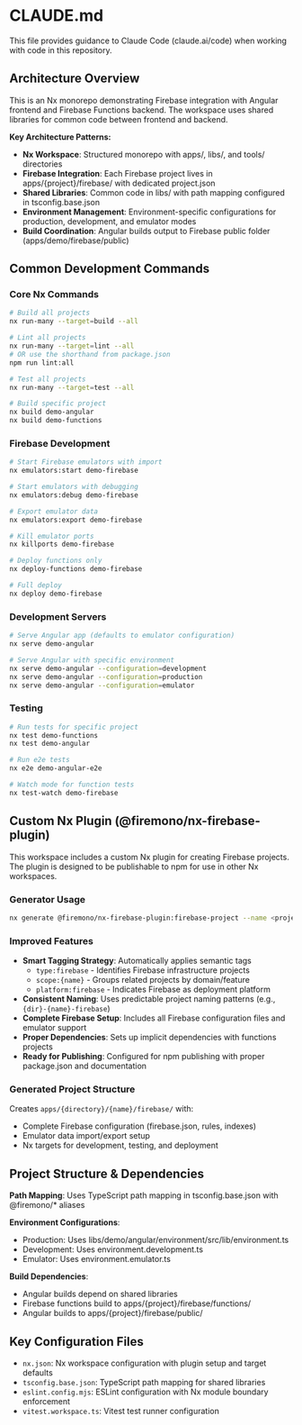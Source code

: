 # CLAUDE.md

This file provides guidance to Claude Code (claude.ai/code) when working with code in this repository.

## Architecture Overview

This is an Nx monorepo demonstrating Firebase integration with Angular frontend and Firebase Functions backend. The workspace uses shared libraries for common code between frontend and backend.

**Key Architecture Patterns:**
- **Nx Workspace**: Structured monorepo with apps/, libs/, and tools/ directories
- **Firebase Integration**: Each Firebase project lives in apps/{project}/firebase/ with dedicated project.json
- **Shared Libraries**: Common code in libs/ with path mapping configured in tsconfig.base.json
- **Environment Management**: Environment-specific configurations for production, development, and emulator modes
- **Build Coordination**: Angular builds output to Firebase public folder (apps/demo/firebase/public)

## Common Development Commands

### Core Nx Commands
```bash
# Build all projects
nx run-many --target=build --all

# Lint all projects  
nx run-many --target=lint --all
# OR use the shorthand from package.json
npm run lint:all

# Test all projects
nx run-many --target=test --all

# Build specific project
nx build demo-angular
nx build demo-functions
```

### Firebase Development
```bash
# Start Firebase emulators with import
nx emulators:start demo-firebase

# Start emulators with debugging
nx emulators:debug demo-firebase

# Export emulator data
nx emulators:export demo-firebase

# Kill emulator ports
nx killports demo-firebase

# Deploy functions only
nx deploy-functions demo-firebase

# Full deploy
nx deploy demo-firebase
```

### Development Servers
```bash
# Serve Angular app (defaults to emulator configuration)
nx serve demo-angular

# Serve Angular with specific environment
nx serve demo-angular --configuration=development
nx serve demo-angular --configuration=production
nx serve demo-angular --configuration=emulator
```

### Testing
```bash
# Run tests for specific project
nx test demo-functions
nx test demo-angular

# Run e2e tests
nx e2e demo-angular-e2e

# Watch mode for function tests
nx test-watch demo-firebase
```

## Custom Nx Plugin (@firemono/nx-firebase-plugin)

This workspace includes a custom Nx plugin for creating Firebase projects. The plugin is designed to be publishable to npm for use in other Nx workspaces.

### Generator Usage

```bash
nx generate @firemono/nx-firebase-plugin:firebase-project --name <project-name> [--directory <directory>] [--tags tag1,tag2]
```

### Improved Features

- **Smart Tagging Strategy**: Automatically applies semantic tags
  - `type:firebase` - Identifies Firebase infrastructure projects
  - `scope:{name}` - Groups related projects by domain/feature
  - `platform:firebase` - Indicates Firebase as deployment platform
- **Consistent Naming**: Uses predictable project naming patterns (e.g., `{dir}-{name}-firebase`)
- **Complete Firebase Setup**: Includes all Firebase configuration files and emulator support
- **Proper Dependencies**: Sets up implicit dependencies with functions projects
- **Ready for Publishing**: Configured for npm publishing with proper package.json and documentation

### Generated Project Structure

Creates `apps/{directory}/{name}/firebase/` with:
- Complete Firebase configuration (firebase.json, rules, indexes)
- Emulator data import/export setup
- Nx targets for development, testing, and deployment

## Project Structure & Dependencies

**Path Mapping**: Uses TypeScript path mapping in tsconfig.base.json with @firemono/* aliases

**Environment Configurations**:
- Production: Uses libs/demo/angular/environment/src/lib/environment.ts
- Development: Uses environment.development.ts  
- Emulator: Uses environment.emulator.ts

**Build Dependencies**:
- Angular builds depend on shared libraries
- Firebase functions build to apps/{project}/firebase/functions/
- Angular builds to apps/{project}/firebase/public/

## Key Configuration Files

- `nx.json`: Nx workspace configuration with plugin setup and target defaults
- `tsconfig.base.json`: TypeScript path mapping for shared libraries
- `eslint.config.mjs`: ESLint configuration with Nx module boundary enforcement
- `vitest.workspace.ts`: Vitest test runner configuration